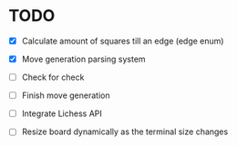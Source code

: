 # TODO

- [x] Calculate amount of squares till an edge (edge enum)
- [x] Move generation parsing system

- [ ] Check for check
- [ ] Finish move generation
- [ ] Integrate Lichess API
- [ ] Resize board dynamically as the terminal size changes
